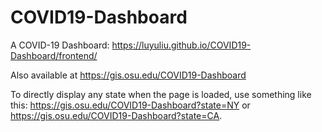 # COVID19-Dashboard

A COVID-19 Dashboard: https://luyuliu.github.io/COVID19-Dashboard/frontend/

Also available at https://gis.osu.edu/COVID19-Dashboard

To directly display any state when the page is loaded, use something like this: https://gis.osu.edu/COVID19-Dashboard?state=NY or https://gis.osu.edu/COVID19-Dashboard?state=CA.